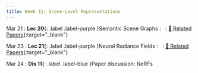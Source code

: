 ```yaml
---
title: Week 11; Scene-Level Representations
---
```


Mar 21
: **Lec 20**{: .label .label-purple }Semantic Scene Graphs
: &nbsp;
  : [📃 Related Papers](/papers/#semantic-scene-graphs-and-explicit-representations){:target="_blank"}

Mar 23
: **Lec 21**{: .label .label-purple }Neural Radiance Fields
: &nbsp;
  : [📃 Related Papers](/papers/#neural-radiance-fields-and-implicit-representations){:target="_blank"}

Mar 24
: **Dis 11**{: .label .label-blue }Paper discussion: NeRFs
